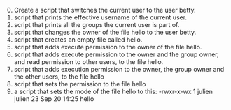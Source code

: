 0. Create a script that switches the current user to the user betty.
1. script that prints the effective username of the current user.
2. script that prints all the groups the current user is part of.
3. script that changes the owner of the file hello to the user betty.
4. script that creates an empty file called hello.
5.  script that adds execute permission to the owner of the file hello.
6. script that adds execute permission to the owner and the group owner, and read permission to other users, to the file hello.
7. script that adds execution permission to the owner, the group owner and the other users, to the file hello
8. script that sets the permission to the file hello
9. a script that sets the mode of the file hello to this:
-rwxr-x-wx 1 julien julien 23 Sep 20 14:25 hello
